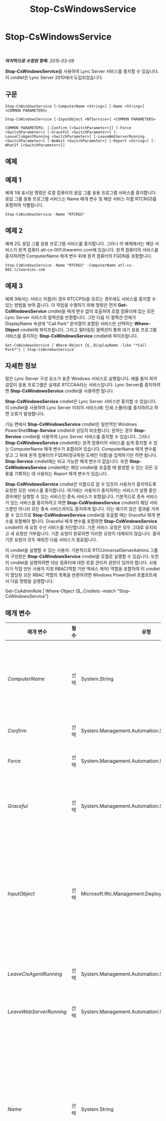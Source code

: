 ﻿---
title: Stop-CsWindowsService
TOCTitle: Stop-CsWindowsService
ms:assetid: 60318b9f-2291-4b99-a271-d206e4074b70
ms:mtpsurl: https://technet.microsoft.com/ko-kr/library/Gg398426(v=OCS.15)
ms:contentKeyID: 49303794
ms.date: 08/24/2015
mtps_version: v=OCS.15
ms.translationtype: HT
---

# Stop-CsWindowsService

 

_**마지막으로 수정된 항목:** 2015-03-09_

**Stop-CsWindowsService**를 사용하여 Lync Server 서비스를 중지할 수 있습니다. 이 cmdlet은 Lync Server 2010에서 도입되었습니다.

## 구문

    Stop-CsWindowsService [-ComputerName <String>] [-Name <String>] <COMMON PARAMETERS>

    Stop-CsWindowsService [-InputObject <NTService>] <COMMON PARAMETERS>

    COMMON PARAMETERS: [-Confirm [<SwitchParameter>]] [-Force <SwitchParameter>] [-Graceful <SwitchParameter>] [-LeaveClsAgentRunning <SwitchParameter>] [-LeaveWebServerRunning <SwitchParameter>] [-NoWait <SwitchParameter>] [-Report <String>] [-WhatIf [<SwitchParameter>]]

## 예제

## 예제 1

예제 1에 표시된 명령은 로컬 컴퓨터의 응답 그룹 응용 프로그램 서비스를 중지합니다. 응답 그룹 응용 프로그램 서비스는 Name 매개 변수 및 해당 서비스 이름 RTCRGS를 포함하여 식별됩니다.

    Stop-CsWindowsService -Name "RTCRGS"

## 예제 2

예제 2도 응답 그룹 응용 프로그램 서비스를 중지합니다. 그러나 이 예제에서는 해당 서비스가 원격 컴퓨터 atl-cs-001.litwareinc.com에 있습니다. 원격 컴퓨터의 서비스를 중지하려면 ComputerName 매개 변수 뒤에 원격 컴퓨터의 FQDN을 포함합니다.

    Stop-CsWindowsService -Name "RTCRGS" -ComputerName atl-cs-001.litwareinc.com

## 예제 3

예제 3에서는 서비스 이름(이 경우 RTCCPS)을 모르는 경우에도 서비스를 중지할 수 있는 방법을 보여 줍니다. 이 작업을 수행하기 위해 명령은 먼저 **Get-CsWindowsService** cmdlet을 매개 변수 없이 호출하여 로컬 컴퓨터에 있는 모든 Lync Server 서비스의 컬렉션을 반환합니다. 그런 다음 이 컬렉션 전체가 DisplayName 속성에 "Call Park" 문자열이 포함된 서비스만 선택하는 **Where-Object** cmdlet에 파이프됩니다. 그리고 필터링된 컬렉션이 통화 대기 응용 프로그램 서비스를 중지하는 **Stop-CsWindowsService** cmdlet에 파이프됩니다.

    Get-CsWindowsService | Where-Object {$_.DisplayName -like "*Call Park*"} | Stop-CsWindowsService

## 자세한 정보

많은 Lync Server 구성 요소가 표준 Windows 서비스로 실행됩니다. 예를 들어 회의 길잡이 응용 프로그램은 실제로 RTCCAA라는 서비스입니다. Lync Server를 중지하려면 **Stop-CsWindowsService** cmdlet을 사용하면 됩니다.

**Stop-CsWindowsService** cmdlet은 Lync Server 서비스만 중지할 수 있습니다. 이 cmdlet을 사용하여 Lync Server 이외의 서비스(예: 인쇄 스풀러)를 중지하려고 하면 오류가 발생합니다.

기능 면에서 **Stop-CsWindowsService** cmdlet은 일반적인 Windows PowerShell**Stop-Service** cmdlet과 상당히 비슷합니다. 원하는 경우 **Stop-Service** cmdlet을 사용하여 Lync Server 서비스를 중지할 수 있습니다. 그러나 **Stop-CsWindowsService** cmdlet에는 원격 컴퓨터의 서비스를 쉽게 중지할 수 있는 ComputerName 매개 변수가 포함되어 있습니다. ComputerName 매개 변수를 넣고 그 뒤에 원격 컴퓨터의 FQDN(정규화된 도메인 이름)을 입력하기만 하면 됩니다. **Stop-Service** cmdlet에는 비교 가능한 매개 변수가 없습니다. 또한 **Stop-CsWindowsService** cmdlet에는 해당 cmdlet을 호출할 때 발생할 수 있는 모든 오류를 기록하는 데 사용되는 Report 매개 변수가 있습니다.

**Stop-CsWindowsService** cmdlet은 이름으로 알 수 있듯이 사용자가 중지하도록 요청한 모든 서비스를 중지합니다. 여기에는 사용자가 중지하려는 서비스가 실행 중인 경우에만 실행할 수 있는 서비스인 종속 서비스가 포함됩니다. 기본적으로 종속 서비스가 있는 서비스를 중지하려고 하면 **Stop-CsWindowsService** cmdlet이 해당 서비스뿐만 아니라 모든 종속 서비스까지도 중지하게 됩니다. 이는 예기치 않은 결과를 가져올 수 있으므로 **Stop-CsWindowsService** cmdlet을 호출할 때는 Graceful 매개 변수를 포함해야 합니다. Graceful 매개 변수를 포함하면 **Stop-CsWindowsService** cmdlet이 새 요청 수신 서비스를 차단합니다. 기존 서비스 요청은 모두 그대로 유지되고 새 요청만 거부됩니다. 기존 요청이 완료되면 이러한 요청이 대체되지 않습니다. 결국 기존 요청이 모두 채워진 다음 서비스가 종료됩니다.

이 cmdlet을 실행할 수 있는 사용자: 기본적으로 RTCUniversalServerAdmins 그룹의 구성원은 **Stop-CsWindowsService** cmdlet을 로컬로 실행할 수 있습니다. 또한 이 cmdlet을 실행하려면 대상 컴퓨터에 대한 로컬 관리자 권한이 있어야 합니다. 사용자가 직접 만든 사용자 지정 RBAC(역할 기반 액세스 제어) 역할을 포함하여 이 cmdlet이 할당된 모든 RBAC 역할의 목록을 반환하려면 Windows PowerShell 프롬프트에서 다음 명령을 실행합니다.

Get-CsAdminRole | Where-Object {$\_.Cmdlets –match "Stop-CsWindowsService"}

## 매개 변수


<table>
<colgroup>
<col style="width: 25%" />
<col style="width: 25%" />
<col style="width: 25%" />
<col style="width: 25%" />
</colgroup>
<thead>
<tr class="header">
<th>매개 변수</th>
<th>필수</th>
<th>유형</th>
<th>설명</th>
</tr>
</thead>
<tbody>
<tr class="odd">
<td><p><em>ComputerName</em></p></td>
<td><p>선택</p></td>
<td><p>System.String</p></td>
<td><p>중지할 서비스를 실행 중인 원격 컴퓨터의 이름입니다. 이 매개 변수가 포함되지 않은 경우 <strong>Stop-CsWindowsService</strong> cmdlet이 로컬 컴퓨터의 지정된 서비스를 중지하게 됩니다. 원격 컴퓨터는 FQDN(예: atl-mcs-001.litwareinc.com)을 사용하여 참조해야 합니다.</p></td>
</tr>
<tr class="even">
<td><p><em>Confirm</em></p></td>
<td><p>선택</p></td>
<td><p>System.Management.Automation.SwitchParameter</p></td>
<td><p>명령을 실행하기 전에 확인 메시지를 표시합니다.</p></td>
</tr>
<tr class="odd">
<td><p><em>Force</em></p></td>
<td><p>선택</p></td>
<td><p>System.Management.Automation.SwitchParameter</p></td>
<td><p>명령을 실행할 때 발생할 수 있는 심각하지 않은 오류 메시지를 표시하지 않습니다.</p></td>
</tr>
<tr class="even">
<td><p><em>Graceful</em></p></td>
<td><p>선택</p></td>
<td><p>System.Management.Automation.SwitchParameter</p></td>
<td><p>서비스를 즉시 종료하지 않고 기존 서비스 요청이 모두 채워질 때까지 기다립니다. 그러나 새 서비스 요청은 모두 거부됩니다. 기존 요청이 모두 채워져야 서비스가 완전히 종료됩니다.</p></td>
</tr>
<tr class="odd">
<td><p><em>InputObject</em></p></td>
<td><p>선택</p></td>
<td><p>Microsoft.Rtc.Management.Deployment.Core.NTService</p></td>
<td><p>서비스 이름이 아닌 개체 참조를 사용하여 서비스를 중지할 수 있습니다. 예를 들어 <strong>Get-CsWindowsService</strong> cmdlet을 사용하여 서비스에 대한 정보를 반환하는 경우 및 반환된 개체를 $x라는 변수에 저장하는 경우</p>
<p>$x = Get-CsWindowsService –Name &quot;RTCCPS&quot;</p>
<p>Stop-CsWindowsService -InputObject $x.Name 명령을 사용하여 서비스를 중지할 수 있습니다.</p></td>
</tr>
<tr class="even">
<td><p><em>LeaveClsAgentRunning</em></p></td>
<td><p>선택</p></td>
<td><p>System.Management.Automation.SwitchParameter</p></td>
<td><p>이 매개 변수를 지정하면 중앙 로깅 에이전트 서비스를 제외한 모든 Lync Server 서비스가 중지됩니다.</p></td>
</tr>
<tr class="odd">
<td><p><em>LeaveWebServerRunning</em></p></td>
<td><p>선택</p></td>
<td><p>System.Management.Automation.SwitchParameter</p></td>
<td><p>이 매개 변수가 있으면 지정한 컴퓨터에서 웹 서버 서비스 외의 모든 서비스를 종료합니다.</p></td>
</tr>
<tr class="even">
<td><p><em>Name</em></p></td>
<td><p>선택</p></td>
<td><p>System.String</p></td>
<td><p>중지하려는 Lync Server 서비스의 이름입니다. 서비스 표시 이름이 아니라 서비스 이름(예: RTCCAA)을 사용해야 합니다. Name 매개 변수에는 단일 서비스 이름만 전달할 수 있으며 서비스 이름에는 와일드카드를 사용할 수 없습니다. <strong>Get-CsWindowsService</strong> cmdlet을 사용하여 서비스 이름을 검색할 수 있습니다.</p>
<p><strong>Stop-CsWindowsService</strong> cmdlet은 Lync Server 서비스만 중지할 수 있으므로 이 cmdlet을 사용하여 다른 Windows 서비스를 중지할 수는 없습니다. 이러한 서비스의 경우 Windows PowerShell <strong>Stop-Service</strong> cmdlet을 사용할 수 있습니다.</p></td>
</tr>
<tr class="odd">
<td><p><em>NoWait</em></p></td>
<td><p>선택</p></td>
<td><p>System.Management.Automation.SwitchParameter</p></td>
<td><p>있는 경우 명령이 실행된 다음 즉시 Windows PowerShell 프롬프트로 제어가 반환됩니다. 없는 경우 명령이 완료되고 상태 보고서가 화면에 기록될 때까지 제어권이 반환되지 않습니다.</p></td>
</tr>
<tr class="even">
<td><p><em>Report</em></p></td>
<td><p>선택</p></td>
<td><p>System.String</p></td>
<td><p>오류 정보를 기록할 수 있는 HTML 파일의 경로입니다. 이 매개 변수가 포함된 경우 이 cmdlet 실행 중에 발생하는 모든 오류는 지정된 파일(예: C:\Logs\Service_report.html)에 기록됩니다.</p></td>
</tr>
<tr class="odd">
<td><p><em>WhatIf</em></p></td>
<td><p>선택</p></td>
<td><p>System.Management.Automation.SwitchParameter</p></td>
<td><p>명령을 실제로 실행하지 않고도 명령이 실행될 경우 발생할 수 있는 현상을 설명합니다.</p></td>
</tr>
</tbody>
</table>


## 입력 형식

Microsoft.Rtc.Management.Deployment.Core.NTService 개체입니다. **Stop-CsWindowsService** cmdlet은 Windows 서비스 개체의 파이프라인된 인스턴스를 허용합니다.

## 반환 형식

없음. 대신 **Stop-CsWindowsService** cmdlet은 Microsoft.Rtc.Management.Deployment.Core.NTService 개체의 인스턴스를 중지합니다.

## 참고 항목

#### 기타 리소스

[Get-CsWindowsService](get-cswindowsservice.md)  
[Start-CsWindowsService](start-cswindowsservice.md)

